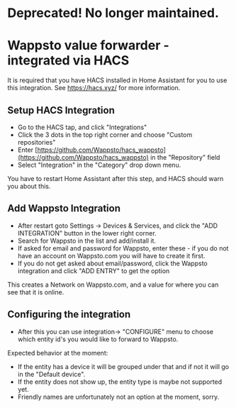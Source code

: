 # Deprecated!  No longer maintained.

# Wappsto value forwarder - integrated via HACS

It is required that you have HACS installed in Home Assistant for you to use this integration.
See https://hacs.xyz/ for more information.

## Setup HACS Integration
* Go to the HACS tap, and click "Integrations"
* Click the 3 dots in the top right corner and choose "Custom repositories"
* Enter [https://github.com/Wappsto/hacs_wappsto](https://github.com/Wappsto/hacs_wappsto) in the "Repository" field
* Select "Integration" in the "Category" drop down menu.

You have to restart Home Assistant after this step, and HACS should warn you about this.

## Add Wappsto Integration
* After restart goto Settings -> Devices & Services, and click the "ADD INTEGRATION" button in the lower right corner.
* Search for Wappsto in the list and add/install it.
* If asked for email and password for Wappsto, enter these - if you do not have an account on Wappsto.com you will have to create it first.
* If you do not get asked about email/password, click the Wappsto integration and click "ADD ENTRY" to get the option

This creates a Network on Wappsto.com, and a value for where you can see that it is online.

## Configuring the integration

* After this you can use integration-> "CONFIGURE" menu to choose which entity id's you would like to forward to Wappsto.

Expected behavior at the moment:
* If the entity has a device it will be grouped under that and if not it will go in the "Default device".
* If the entity does not show up, the entity type is maybe not supported yet.
* Friendly names are unfortunately not an option at the moment, sorry.
